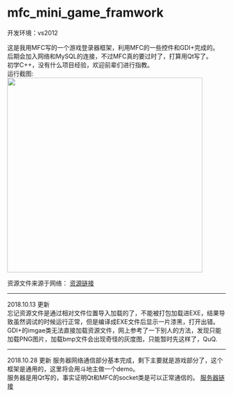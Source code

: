 # mfc_mini_game_framwork

开发环境：vs2012 

这是我用MFC写的一个游戏登录器框架，利用MFC的一些控件和GDI+完成的。<br>
后期会加入网络和MySQL的连接，不过MFC真的要过时了，打算用Qt写了。<br>
初学C++，没有什么项目经验，欢迎前辈们进行指教。<br>
运行截图:
<img src="https://raw.githubusercontent.com/Cirnoo/mfc_mini_register/master/mfc_register.png" width="450">

资源文件来源于网络：
[资源链接](https://blog.csdn.net/geniusice18/article/details/8393674)

---
2018.10.13 更新  
忘记资源文件是通过相对文件位置导入加载的了，不能被打包加载进EXE，结果导致虽然调试的时候运行正常，但是编译成EXE文件后显示一片漆黑，打开出错。  
GDI+的imgae类无法直接加载资源文件，网上参考了一下别人的方法，发现只能加载PNG图片，加载bmp文件会出现奇怪的灰度图，只能暂时先这样了，QuQ.

--- 
2018.10.28 更新
服务器网络通信部分基本完成，剩下主要就是游戏部分了，这个框架是通用的，这里将会用斗地主做一个demo。  
服务器是用Qt写的，事实证明Qt和MFC的socket类是可以正常通信的。
[服务器链接](https://github.com/Cirnoo/game-server)